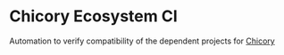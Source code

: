 # Chicory Ecosystem CI

Automation to verify compatibility of the dependent projects for [Chicory](chicory.dev)
